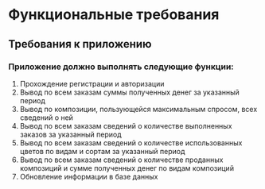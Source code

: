 # Функциональные требования

## Требования к приложению 

### Приложение должно выполнять следующие функции:

1. Прохождение регистрации и авторизации
2. Вывод по всем заказам суммы полученных денег за указанный период
3. Вывод по композиции, пользующейся максимальным спросом, всех сведений о ней
4. Вывод по всем заказам сведений о количестве выполненных заказов за указанный период
5. Вывод по всем заказам сведений о количестве использованных цветов по видам и сортам за указанный период
6. Вывод по всем заказам сведений о количестве проданных композиций и сумме полученных денег по видам композиций
7. Обновление информации в базе данных 
